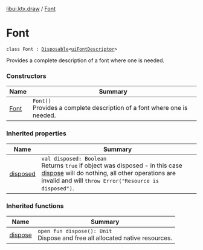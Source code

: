 [libui.ktx.draw](../README.md) / [Font](README.md)

# Font

`class Font : `[`Disposable`](../../libui.ktx/-disposable/README.md)`<`[`uiFontDescriptor`](../../libui/ui-font-descriptor/README.md)`>`

Provides a complete description of a font where one is needed.

### Constructors

| Name | Summary |
|---|---|
| [Font](-font.md) | `Font()`<br>Provides a complete description of a font where one is needed. |

### Inherited properties

| Name | Summary |
|---|---|
| [disposed](../../libui.ktx/-disposable/disposed.md) | `val disposed: Boolean`<br>Returns `true` if object was disposed - in this case [dispose](../../libui.ktx/-disposable/dispose.md) will do nothing, all other operations are invalid and will `throw Error("Resource is disposed")`. |

### Inherited functions

| Name | Summary |
|---|---|
| [dispose](../../libui.ktx/-disposable/dispose.md) | `open fun dispose(): Unit`<br>Dispose and free all allocated native resources. |
